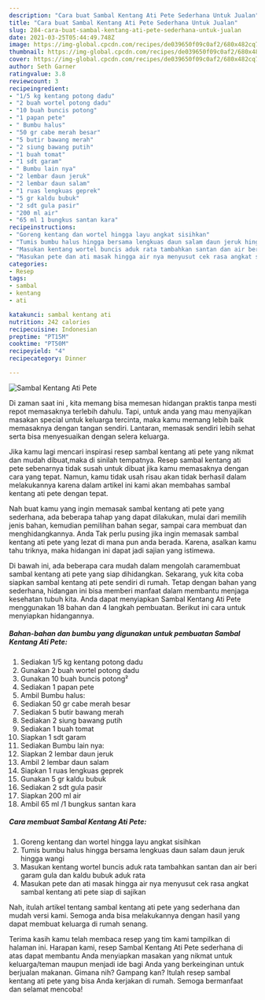 ```yaml
---
description: "Cara buat Sambal Kentang Ati Pete Sederhana Untuk Jualan"
title: "Cara buat Sambal Kentang Ati Pete Sederhana Untuk Jualan"
slug: 284-cara-buat-sambal-kentang-ati-pete-sederhana-untuk-jualan
date: 2021-03-25T05:44:49.748Z
image: https://img-global.cpcdn.com/recipes/de039650f09c0af2/680x482cq70/sambal-kentang-ati-pete-foto-resep-utama.jpg
thumbnail: https://img-global.cpcdn.com/recipes/de039650f09c0af2/680x482cq70/sambal-kentang-ati-pete-foto-resep-utama.jpg
cover: https://img-global.cpcdn.com/recipes/de039650f09c0af2/680x482cq70/sambal-kentang-ati-pete-foto-resep-utama.jpg
author: Seth Garner
ratingvalue: 3.8
reviewcount: 3
recipeingredient:
- "1/5 kg kentang potong dadu"
- "2 buah wortel potong dadu"
- "10 buah buncis potong"
- "1 papan pete"
- " Bumbu halus"
- "50 gr cabe merah besar"
- "5 butir bawang merah"
- "2 siung bawang putih"
- "1 buah tomat"
- "1 sdt garam"
- " Bumbu lain nya"
- "2 lembar daun jeruk"
- "2 lembar daun salam"
- "1 ruas lengkuas geprek"
- "5 gr kaldu bubuk"
- "2 sdt gula pasir"
- "200 ml air"
- "65 ml 1 bungkus santan kara"
recipeinstructions:
- "Goreng kentang dan wortel hingga layu angkat sisihkan"
- "Tumis bumbu halus hingga bersama lengkuas daun salam daun jeruk hingga wangi"
- "Masukan kentang wortel buncis aduk rata tambahkan santan dan air beri garam gula dan kaldu bubuk aduk rata"
- "Masukan pete dan ati masak hingga air nya menyusut cek rasa angkat sambal kentang ati pete siap di sajikan"
categories:
- Resep
tags:
- sambal
- kentang
- ati

katakunci: sambal kentang ati 
nutrition: 242 calories
recipecuisine: Indonesian
preptime: "PT15M"
cooktime: "PT50M"
recipeyield: "4"
recipecategory: Dinner

---
```



![Sambal Kentang Ati Pete](https://img-global.cpcdn.com/recipes/de039650f09c0af2/680x482cq70/sambal-kentang-ati-pete-foto-resep-utama.jpg)

Di zaman  saat ini , kita memang bisa memesan hidangan praktis tanpa mesti repot memasaknya terlebih dahulu. Tapi, untuk anda yang mau menyajikan masakan special untuk keluarga tercinta, maka kamu memang lebih baik memasaknya dengan tangan sendiri. Lantaran, memasak sendiri lebih sehat serta bisa menyesuaikan dengan selera keluarga.

Jika kamu lagi mencari inspirasi resep sambal kentang ati pete yang nikmat dan mudah dibuat,maka di sinilah tempatnya. Resep sambal kentang ati pete  sebenarnya tidak susah untuk dibuat jika kamu memasaknya dengan cara yang tepat. Namun, kamu tidak usah risau akan tidak berhasil dalam melakukannya 
karena dalam artikel ini kami akan membahas sambal kentang ati pete dengan tepat.  



Nah buat kamu yang ingin memasak sambal kentang ati pete yang sederhana, ada beberapa tahap yang dapat dilakukan, mulai dari memilih jenis bahan, kemudian pemilihan bahan segar, sampai cara membuat dan menghidangkannya. Anda Tak perlu pusing jika ingin memasak sambal kentang ati pete yang lezat di mana pun anda berada. Karena, asalkan kamu  tahu triknya, maka hidangan ini dapat jadi sajian yang istimewa.

Di bawah ini, ada beberapa cara mudah dalam mengolah caramembuat sambal kentang ati pete yang siap dihidangkan. Sekarang, yuk kita coba siapkan sambal kentang ati pete sendiri di rumah. Tetap dengan bahan yang sederhana, hidangan ini bisa memberi manfaat dalam membantu menjaga kesehatan tubuh kita. Anda dapat menyiapkan Sambal Kentang Ati Pete menggunakan 18 bahan dan 4 langkah pembuatan. Berikut ini cara untuk menyiapkan hidangannya.

<!--inarticleads1-->

##### Bahan-bahan dan bumbu yang digunakan untuk pembuatan Sambal Kentang Ati Pete:

1. Sediakan 1/5 kg kentang potong dadu
1. Gunakan 2 buah wortel potong dadu
1. Gunakan 10 buah buncis potong²
1. Sediakan 1 papan pete
1. Ambil  Bumbu halus:
1. Sediakan 50 gr cabe merah besar
1. Sediakan 5 butir bawang merah
1. Sediakan 2 siung bawang putih
1. Sediakan 1 buah tomat
1. Siapkan 1 sdt garam
1. Sediakan  Bumbu lain nya:
1. Siapkan 2 lembar daun jeruk
1. Ambil 2 lembar daun salam
1. Siapkan 1 ruas lengkuas geprek
1. Gunakan 5 gr kaldu bubuk
1. Sediakan 2 sdt gula pasir
1. Siapkan 200 ml air
1. Ambil 65 ml /1 bungkus santan kara




<!--inarticleads2-->

##### Cara membuat Sambal Kentang Ati Pete:

1. Goreng kentang dan wortel hingga layu angkat sisihkan
1. Tumis bumbu halus hingga bersama lengkuas daun salam daun jeruk hingga wangi
1. Masukan kentang wortel buncis aduk rata tambahkan santan dan air beri garam gula dan kaldu bubuk aduk rata
1. Masukan pete dan ati masak hingga air nya menyusut cek rasa angkat sambal kentang ati pete siap di sajikan




Nah, itulah artikel tentang  sambal kentang ati pete  yang sederhana dan mudah versi kami. Semoga anda bisa melakukannya dengan hasil yang dapat membuat keluarga di rumah senang. 

Terima kasih kamu telah membaca resep yang tim kami tampilkan di halaman ini. Harapan kami, resep  Sambal Kentang Ati Pete sederhana di atas dapat membantu Anda menyiapkan masakan yang nikmat untuk keluarga/teman maupun menjadi ide bagi Anda yang berkeinginan untuk berjualan makanan. Gimana nih? Gampang kan? Itulah resep sambal kentang ati pete yang bisa Anda kerjakan di rumah. Semoga bermanfaat dan selamat mencoba!

